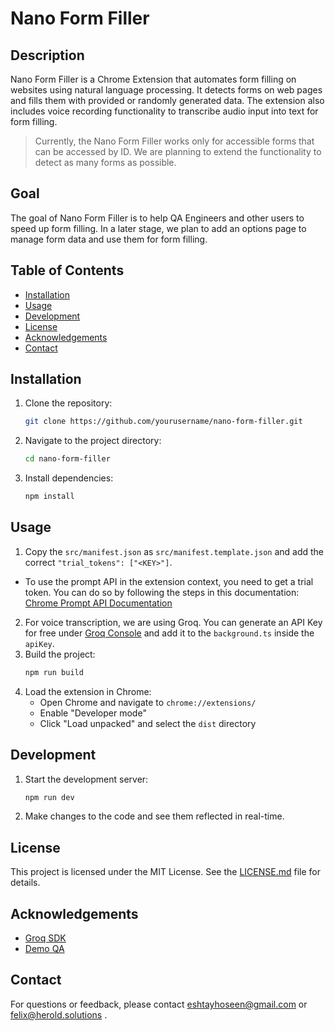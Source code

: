 # Nano Form Filler

## Description

Nano Form Filler is a Chrome Extension that automates form filling on websites using natural language processing. It detects forms on web pages and fills them with provided or randomly generated data. The extension also includes voice recording functionality to transcribe audio input into text for form filling.
> Currently, the Nano Form Filler works only for accessible forms that can be accessed by ID. We are planning to extend the functionality to detect as many forms as possible.

## Goal

The goal of Nano Form Filler is to help QA Engineers and other users to speed up form filling. In a later stage, we plan to add an options page to manage form data and use them for form filling.

## Table of Contents

-   [Installation](#installation)
-   [Usage](#usage)
-   [Development](#development)
-   [License](#license)
-   [Acknowledgements](#acknowledgements)
-   [Contact](#contact)

## Installation

1. Clone the repository:
    ```sh
    git clone https://github.com/yourusername/nano-form-filler.git
    ```
2. Navigate to the project directory:
    ```sh
    cd nano-form-filler
    ```
3. Install dependencies:
    ```sh
    npm install
    ```

## Usage

1. Copy the `src/manifest.json` as `src/manifest.template.json` and add the correct `"trial_tokens": ["<KEY>"]`.
-   To use the prompt API in the extension context, you need to get a trial token. You can do so by following the steps in this documentation: [Chrome Prompt API Documentation](https://developer.chrome.com/docs/extensions/ai/prompt-api)

2. For voice transcription, we are using Groq. You can generate an API Key for free under [Groq Console](https://console.groq.com/keys) and add it to the `background.ts` inside the `apiKey`.
3. Build the project:
    ```sh
    npm run build
    ```
4. Load the extension in Chrome:
    - Open Chrome and navigate to `chrome://extensions/`
    - Enable "Developer mode"
    - Click "Load unpacked" and select the `dist` directory

## Development

1. Start the development server:
    ```sh
    npm run dev
    ```
2. Make changes to the code and see them reflected in real-time.

## License

This project is licensed under the MIT License. See the [LICENSE.md](LICENSE.md) file for details.

## Acknowledgements

-   [Groq SDK](https://github.com/groq/groq-sdk)
-   [Demo QA](https://demoqa.com/automation-practice-form)

## Contact

For questions or feedback, please contact [eshtayhoseen@gmail.com](mailto:eshtayhoseen@gmail.com) or [felix@herold.solutions](mailto:felix@herold.solutions) .

